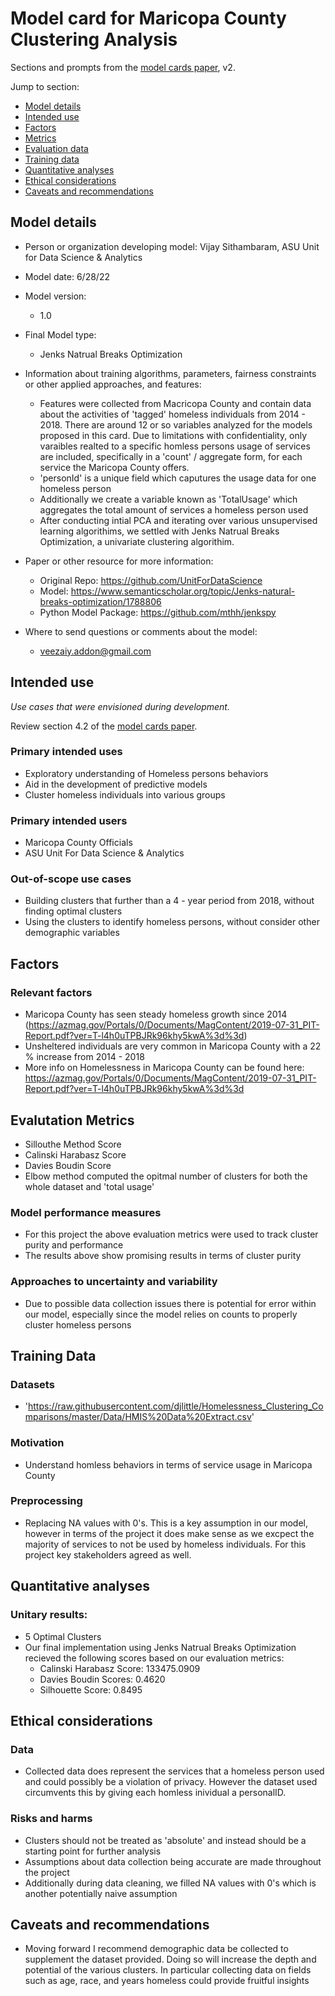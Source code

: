 # Model card for Maricopa County Clustering Analysis

Sections and prompts from the [model cards paper](https://arxiv.org/abs/1810.03993), v2.

Jump to section:

- [Model details](#model-details)
- [Intended use](#intended-use)
- [Factors](#factors)
- [Metrics](#metrics)
- [Evaluation data](#evaluation-data)
- [Training data](#training-data)
- [Quantitative analyses](#quantitative-analyses)
- [Ethical considerations](#ethical-considerations)
- [Caveats and recommendations](#caveats-and-recommendations)

## Model details

- Person or organization developing model: Vijay Sithambaram, ASU Unit for Data Science & Analytics

- Model date: 
  6/28/22
  
- Model version: 
  - 1.0
 
- Final Model type: 
  - Jenks Natrual Breaks Optimization

- Information about training algorithms, parameters, fairness constraints or other applied
  approaches, and features:   
  - Features were collected from Macricopa County and contain data about the activities of 'tagged' homeless individuals from 2014 - 2018. There are around 12 or so variables analyzed for the models proposed in this card. Due to limitations with confidentiality, only varaibles realted to a specific homless persons usage of services are included, specifically in a 'count' / aggregate form, for each service the Maricopa County offers.
  - 'personId' is a unique field which caputures the usage data for one homeless person
  - Additionally we create a variable known as 'TotalUsage' which aggregates the total amount of services a homeless person used
  - After conducting intial PCA and iterating over various unsupervised learning algorithims, we settled with Jenks Natrual Breaks Optimization, a univariate clustering algorithim.
 
- Paper or other resource for more information:
  - Original Repo: https://github.com/UnitForDataScience
  - Model: https://www.semanticscholar.org/topic/Jenks-natural-breaks-optimization/1788806
  - Python Model Package: https://github.com/mthh/jenkspy

- Where to send questions or comments about the model: 
  - veezaiy.addon@gmail.com

## Intended use

_Use cases that were envisioned during development._

Review section 4.2 of the [model cards paper](https://arxiv.org/abs/1810.03993).

### Primary intended uses
- Exploratory understanding of Homeless persons behaviors
- Aid in the development of predictive models 
- Cluster homeless individuals into various groups

### Primary intended users
- Maricopa County Officials 
- ASU Unit For Data Science & Analytics 

### Out-of-scope use cases
- Building clusters that further than a 4 - year period from 2018, without finding optimal clusters 
- Using the clusters to identify homeless persons, without consider other demographic variables

## Factors

### Relevant factors
- Maricopa County has seen steady homeless growth since 2014 (https://azmag.gov/Portals/0/Documents/MagContent/2019-07-31_PIT-Report.pdf?ver=T-l4h0uTPBJRk96khy5kwA%3d%3d)
- Unsheltered individuals are very common in Maricopa County with a 22 % increase from 2014 - 2018
- More info on Homelessness in Maricopa County can be found here: https://azmag.gov/Portals/0/Documents/MagContent/2019-07-31_PIT-Report.pdf?ver=T-l4h0uTPBJRk96khy5kwA%3d%3d 

## Evalutation Metrics
- Sillouthe Method Score
- Calinski Harabasz Score
- Davies Boudin Score
- Elbow method computed the opitmal number of clusters for both the whole dataset and 'total usage'

### Model performance measures
- For this project the above evaluation metrics were used to track cluster purity and performance
- The results above show promising results in terms of cluster purity 

### Approaches to uncertainty and variability
- Due to possible data collection issues there is potential for error within our model, especially since the model relies on counts to properly cluster homeless persons 

## Training Data


### Datasets
- 'https://raw.githubusercontent.com/djlittle/Homelessness_Clustering_Comparisons/master/Data/HMIS%20Data%20Extract.csv'

### Motivation
- Understand homless behaviors in terms of service usage in Maricopa County 

### Preprocessing
- Replacing NA values with 0's. This is a key assumption in our model, however in terms of the project it does make sense as we excpect the majority of services to not be used by homeless individuals. For this project key stakeholders agreed as well.


## Quantitative analyses

### Unitary results:
- 5 Optimal Clusters
- Our final implementation using Jenks Natrual Breaks Optimization recieved the following scores based on our evaluation metrics: 
  - Calinski Harabasz Score: 133475.0909
  - Davies Boudin Scores: 0.4620
  - Silhouette Score: 0.8495

## Ethical considerations

### Data
- Collected data does represent the services that a homeless person used and could possibly be a violation of privacy. However the dataset used circumvents this by giving each homless inividual a personalID.

### Risks and harms
- Clusters should not be treated as 'absolute' and instead should be a starting point for further analysis
- Assumptions about data collection being accurate are made throughout the project
- Additionally during data cleaning, we filled NA values with 0's which is another potentially naive assumption

## Caveats and recommendations
- Moving forward I recommend demographic data be collected to supplement the dataset provided. Doing so will increase the depth and potential of the various clusters. In particular collecting data on fields such as age, race, and years homeless could provide fruitful insights


